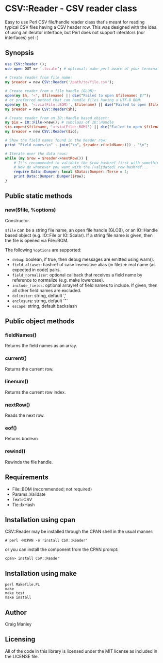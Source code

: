 # CSV::Reader - CSV reader class

Easy to use Perl CSV file/handle reader class that's meant for reading typical CSV files having a CSV header row.
This was designed with the idea of using an iterator interface, but Perl does not support interators (nor interfaces) yet :(

Synopsis
--------
```perl
use CSV::Reader ();
use open OUT => ':locale'; # optional; make perl aware of your terminal's encoding
        
# Create reader from file name:
my $reader = new CSV::Reader('/path/to/file.csv');

# Create reader from a file handle (GLOB):
open(my $h, '<', $filename) || die("Failed to open $filename: $!");
# or preferred method that can handle files having a UTF-8 BOM:
open(my $h, '<:via(File::BOM)', $filename) || die("Failed to open $filename: $!");
my $reader = new CSV::Reader($h);

# Create reader from an IO::Handle based object:
my $io = IO::File->new(); # subclass of IO::Handle
$io->open($filename, '<:via(File::BOM)') || die("Failed to open $filename: $!");
my $reader = new CSV::Reader($io);

# Show the field names found in the header row:
print "Field names:\n" . join("\n", $reader->fieldNames()) . "\n";

# Iterate over the data rows:
while (my $row = $reader->nextRow()) {
    # It's recommended to validate the $row hashref first with something such as Params::Validate.
    # Now do whatever you want with the (validated) row hashref...    
    require Data::Dumper; local $Data::Dumper::Terse = 1;
    print Data::Dumper::Dumper($row);
}
```

Public static methods
---------------------

### new($file, %options)

Constructor.

```$file``` can be a string file name, an open file handle (GLOB), or an IO::Handle based object (e.g. IO::File or IO::Scalar).
If a string file name is given, then the file is opened via File::BOM.

The following ```%options``` are supported:

- ```debug```: boolean, if true, then debug messages are emitted using warn().
- ```field_aliases```: hashref of case insensitive alias (in file) => real name (as expected in code) pairs.
- ```field_normalizer```: optional callback that receives a field name by reference to normalize (e.g. make lowercase).
- ```include_fields```: optional arrayref of field names to include. If given, then all other field names are excluded.
- ```delimiter```: string, default ','
- ```enclosure```: string, default '"'
- ```escape```: string, default backslash

Public object methods
---------------------

### fieldNames()

Returns the field names as an array.

### current()

Returns the current row.

### linenum()

Returns the current row index.

### nextRow()

Reads the next row.

### eof()

Returns boolean

### rewind()

Rewinds the file handle.

Requirements
------------
- File::BOM (recommended; not required)
- Params::Validate
- Text::CSV
- Tie::IxHash

Installation using cpan
-----------------------
CSV::Reader may be installed through the CPAN shell in the usual manner:
```
# perl -MCPAN -e 'install CSV::Reader'
```
or you can install the component from the CPAN prompt:
```
cpan> install CSV::Reader
```

Installation using make
-----------------------
```
perl Makefile.PL
make
make test
make install
```

Author
------
Craig Manley

Licensing
---------
All of the code in this library is licensed under the MIT license as included in the LICENSE file.
